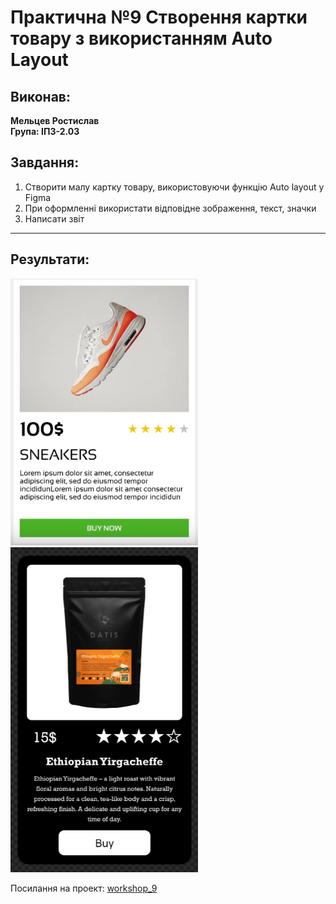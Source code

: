 # Практична №9 Створення картки товару з використанням Auto Layout

## Виконав:  
**Мельцев Ростислав**  
**Група: ІПЗ-2.03**  

## Завдання:
1. Створити малу картку товару, використовуючи функцію Auto layout у Figma
2. При оформленні використати відповідне зображення, текст, значки
3. Написати звіт

---
## Результати:  
<img src="images/ref.png" width="300px" />
<img src="images/task.png" width="300px" />


Посилання на проект: [workshop_9](https://www.figma.com/design/138qA0cYf1BYJHqAdRjfFp/Untitled?node-id=1-248&t=ziQL0nOA4rb7i3qb-1)
